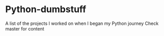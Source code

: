 # Python-dumbstuff
A list of the projects I worked on when I began my Python journey
Check master for content
